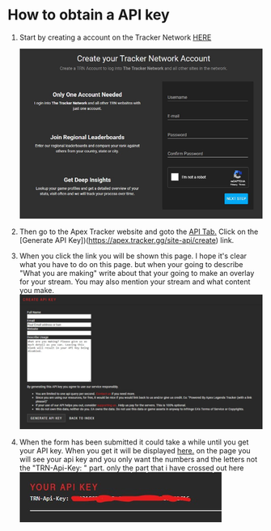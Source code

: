 # How to obtain a API key
1. Start by creating a account on the Tracker Network [HERE](https://thetrackernetwork.com/auth/register)

   ![Create Account](/screenshots/createAccount.jpg)


2. Then go to the Apex Tracker website and goto the [API Tab.](https://apex.tracker.gg/site-api)
   Click on the [Generate API Key])(https://apex.tracker.gg/site-api/create) link.


3. When you click the link you will be shown this page. I hope it's clear what you have to do on this page.
   but when your going to describe "What you are making" write about that your going to make an overlay for your stream. You may also
   mention your stream and what content you make.
   ![Create A API Key](/screenshots/generateAPIKeyLink.jpg)
   

4. When the form has been submitted it could take a while until you get your API key. When you get it will be displayed [here.](https://apex.tracker.gg/site-api)
   on the page you will see your api key and you only want the numbers and the letters not the "TRN-Api-Key: " part.
   only the part that i have crossed out here
   ![API KEY](/screenshots/apiketInfo.jpg)
